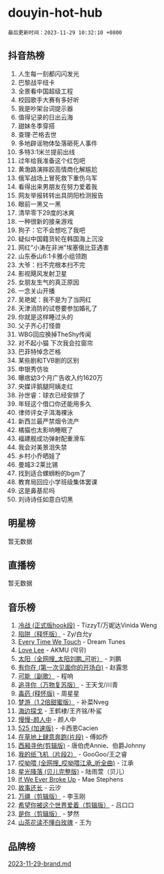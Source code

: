 # douyin-hot-hub

`最后更新时间：2023-11-29 10:32:10 +0800`

## 抖音热榜

1. 人生每一刻都闪闪发光
1. 巴黎战平纽卡
1. 全景看中国超级工程
1. 校园歌手大赛有多好听
1. 我是吵架台词提示器
1. 值得记录的日出云海
1. 甜妹冬季穿搭
1. 查理·芒格去世
1. 多地辟谣物体坠落砸死人事件
1. 多特3:1米兰提前出线
1. 过年给我准备这个红包吧
1. 黄渤路演摔跤高情商化解尴尬
1. 俄军战场上冒死救下重伤乌军
1. 看得出来男朋友在努力爱着我
1. 网友举报转转出具阴阳检测报告
1. 眼前一黑又一黑
1. 清早零下29度的冰爽
1. 一种很新的接亲游戏
1. 狗子：它不会想吃了我吧
1. 疑似中国籍货轮在韩国海上沉没
1. 网红“小涛在非洲”埃塞俄比亚遇害
1. 山东泰山6:1卡雅小组领跑
1. 大爷：扫不完根本扫不完
1. 影视飓风发射卫星
1. 女朋友生气的真正原因
1. 一念关山开播
1. 吴艳妮：我不是为了当网红
1. 天津消防的试卷要参加婚礼了
1. 你就是这样睡过头的
1. 父子齐心打怪兽
1. WBG回应换掉TheShy传闻
1. 对不起小猫 下次我会拉窗帘
1. 巴菲特悼念芒格
1. 某些剧和TVB剧的区别
1. 申银秀仿妆
1. 曝痞幼3个月广告收入约1620万
1. 央媒评鹅腿阿姨走红
1. 孙世睿：球衣已经安排了
1. 年轻这个借口你还能用多久
1. 律师评女子洱海裸泳
1. 新西兰最严禁烟令流产
1. 橘猫也太影响睡眠了
1. 福建舰成功弹射配重滑车
1. 我会对美景泪失禁
1. 乡村小乔晒娃了
1. 曼城3:2莱比锡
1. 找到适合螺蛳粉的bgm了
1. 教育局回应小学班级集体罢课
1. 这是鼻基尼吗
1. 刘诗诗任如意白切黑

## 明星榜

暂无数据

## 直播榜

暂无数据

## 音乐榜

1. [冷战 (正式版hook段)](https://sf3-cdn-tos.douyinstatic.com/obj/tos-cn-ve-2774/oMuEoiBasWApEMVDgNiI8VAByNmwo5J0pyf8Yx) - TizzyT/万妮达Vinida Weng
1. [陷阱（释怀版）](https://sf6-cdn-tos.douyinstatic.com/obj/tos-cn-ve-2774/oE8C21LeZrzKLDFfQYgMzx4GAIHageG5IzayY7) - Zy/白允y
1. [Every Time We Touch](https://sf3-cdn-tos.douyinstatic.com/obj/tos-cn-ve-2774/ogN6lUKQeBBfEVhIOMikG1CcJjugxk1tztZyhP) - Dream Tunes
1. [Love Lee](https://sf6-cdn-tos.douyinstatic.com/obj/tos-cn-ve-2774/o05GbkJGbCBTdDnMtB0fwOYgkeZp23vrWQDQBS) - AKMU (악뮤)
1. [太阳（全网搜_太阳刘鹏_可听）](https://sf3-cdn-tos.douyinstatic.com/obj/tos-cn-ve-2774/ogWbyIQnlBFImVbeDocRdCIYtBHlbJXgfZMvgz) - 刘鹏
1. [有你在 (第一次见面你的开场白)](https://sf6-cdn-tos.douyinstatic.com/obj/tos-cn-ve-2774/oAthrQ3ClJBfI57uBoFEgNDYtNCZ0TSYQQfxQ0) - 赵露思
1. [可能（副歌）](https://sf6-cdn-tos.douyinstatic.com/obj/tos-cn-ve-2774/cde1731888894259b333569393c2fb51) - 程响
1. [追寻你（万物复苏版）](https://sf3-cdn-tos.douyinstatic.com/obj/tos-cn-ve-2774/oYeAZJsbjIDit9APmBg8u6uDUQnHmoCf3gbo74) - 王天戈/川青
1. [毒药 (释怀版)](https://sf3-cdn-tos.douyinstatic.com/obj/tos-cn-ve-2774/oYILMEAzspdZBIzy4frJNB8ZHPHWAhiwowd4Ad) - 周星星
1. [梦游（1.2倍甜蜜版）](https://sf6-cdn-tos.douyinstatic.com/obj/tos-cn-ve-2774/o4gyAUm8hwufoEABmwVIiQtHsFuGzAEEWtNMzo) - 补菜Nveg
1. [海边探戈](https://sf6-cdn-tos.douyinstatic.com/obj/tos-cn-ve-2774/os9gE0VQCGqt6VQkZDyBBYvfSDY0QFe3vVmubn) - 王鹤棣/王齐铭/朴鲨
1. [慢慢-颜人中](https://sf6-cdn-tos.douyinstatic.com/obj/tos-cn-ve-2774/ocjHNfBXdBxQNC8ZGAeoLMFTUgtBg8bkExunDC) - 颜人中
1. [525 (加速版)](https://sf3-cdn-tos.douyinstatic.com/obj/tos-cn-ve-2774/oIfKCtqfDyP8Vc9FpAPgWMyezT6LnDT1abRwGg) - 卡西恩Cacien
1. [在草地上肆意奔跑(片段)](https://sf6-cdn-tos.douyinstatic.com/obj/tos-cn-ve-2774/8831d494742f45dabdfa8adb8b817259) - 傅如乔
1. [西厢寻他(剪辑版)](https://sf3-cdn-tos.douyinstatic.com/obj/tos-cn-ve-2774/oUsAVfAQKlRNxEv5qxvIB8o5qmIWUcXbzJKJhw) - 唐伯虎Annie、伯爵Johnny
1. [我的纸飞机（片段2）](https://sf3-cdn-tos.douyinstatic.com/obj/tos-cn-ve-2774/oM2ZrKcg2CD5AeRB2gkeXOFB1IxAGJdZPazYHf) - GooGoo/王之睿
1. [哎呦喂 (全网搜_哎呦喂江承_听全曲)](https://sf3-cdn-tos.douyinstatic.com/obj/tos-cn-ve-2774/o0uEo63ECfIFdmwKF5HMzF1FCfItHEagDDeCAL) - 江承
1. [星光降落 (贝儿完整版)](https://sf6-cdn-tos.douyinstatic.com/obj/tos-cn-ve-2774/okwB9hAwyAtsFFkFBzAX1hOOfQuIoMNs0W2Mwr) - 陆雨萱（贝儿）
1. [If We Ever Broke Up](https://sf3-cdn-tos.douyinstatic.com/obj/tos-cn-ve-2774/o8onj5HDk0ImtBmO0URBfeyCDXQJMYkQ1gb8Zy) - Mae Stephens
1. [故事还长](https://sf6-cdn-tos.douyinstatic.com/obj/tos-cn-ve-2774/30a26758c8594f0ab81ac675c33ee2c5) - 云汐
1. [万疆（剪辑版）](https://sf3-cdn-tos.douyinstatic.com/obj/tos-cn-ve-2774/ooG7oVgFlDTelKCjCsTTobQvbdtj1BBQXnfZd8) - 李玉刚
1. [希望你被这个世界爱着（剪辑版）](https://sf6-cdn-tos.douyinstatic.com/obj/tos-cn-ve-2774/oo4H3BfEygN7l7bQaMBOZHCQ1eI4FqtED5skQ2) - 吕口口
1. [是你（剪辑版）](https://sf3-cdn-tos.douyinstatic.com/obj/tos-cn-ve-2774/46019dae783c4c969944217fe1cfafc4) - 梦然
1. [山茶花读不懂白玫瑰](https://sf6-cdn-tos.douyinstatic.com/obj/tos-cn-ve-2774/osfn8B7DktrRHEPJgPCfDbw7QDQEkwC16BxZg9) - 王为

## 品牌榜

[2023-11-29-brand.md](2023-11-29-brand.md)
